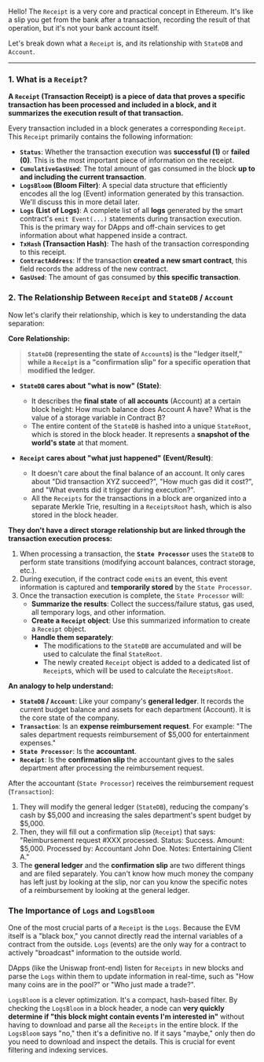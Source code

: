 Hello! The `Receipt` is a very core and practical concept in Ethereum. It's like a slip you get from the bank after a transaction, recording the result of that operation, but it's not your bank account itself.

Let's break down what a `Receipt` is, and its relationship with `StateDB` and `Account`.

---

### 1. What is a `Receipt`?

**A `Receipt` (Transaction Receipt) is a piece of data that proves a specific transaction has been processed and included in a block, and it summarizes the execution result of that transaction.**

Every transaction included in a block generates a corresponding `Receipt`. This `Receipt` primarily contains the following information:

*   **`Status`**: Whether the transaction execution was **successful (1)** or **failed (0)**. This is the most important piece of information on the receipt.
*   **`CumulativeGasUsed`**: The total amount of gas consumed in the block **up to and including the current transaction**.
*   **`LogsBloom` (Bloom Filter)**: A special data structure that efficiently encodes all the log (Event) information generated by this transaction. We'll discuss this in more detail later.
*   **`Logs` (List of Logs)**: A complete list of all **logs** generated by the smart contract's `emit Event(...)` statements during transaction execution. This is the primary way for DApps and off-chain services to get information about what happened inside a contract.
*   **`TxHash` (Transaction Hash)**: The hash of the transaction corresponding to this receipt.
*   **`ContractAddress`**: If the transaction **created a new smart contract**, this field records the address of the new contract.
*   **`GasUsed`**: The amount of gas consumed by **this specific transaction**.

### 2. The Relationship Between `Receipt` and `StateDB` / `Account`

Now let's clarify their relationship, which is key to understanding the data separation:

**Core Relationship:**

> **`StateDB` (representing the state of `Account`s) is the "ledger itself," while a `Receipt` is a "confirmation slip" for a specific operation that modified the ledger.**

*   **`StateDB` cares about "what is now" (State)**:
    *   It describes the **final state** of **all accounts** (Account) at a certain block height: How much balance does Account A have? What is the value of a storage variable in Contract B?
    *   The entire content of the `StateDB` is hashed into a unique `StateRoot`, which is stored in the block header. It represents a **snapshot of the world's state** at that moment.

*   **`Receipt` cares about "what just happened" (Event/Result)**:
    *   It doesn't care about the final balance of an account. It only cares about "Did transaction XYZ succeed?", "How much gas did it cost?", and "What events did it trigger during execution?".
    *   All the `Receipts` for the transactions in a block are organized into a separate Merkle Trie, resulting in a `ReceiptsRoot` hash, which is also stored in the block header.

**They don't have a direct storage relationship but are linked through the transaction execution process:**

1.  When processing a transaction, the **`State Processor`** uses the `StateDB` to perform state transitions (modifying account balances, contract storage, etc.).
2.  During execution, if the contract code `emit`s an event, this event information is captured and **temporarily stored** by the `State Processor`.
3.  Once the transaction execution is complete, the `State Processor` will:
    *   **Summarize the results**: Collect the success/failure status, gas used, all temporary logs, and other information.
    *   **Create a `Receipt` object**: Use this summarized information to create a `Receipt` object.
    *   **Handle them separately**:
        *   The modifications to the `StateDB` are accumulated and will be used to calculate the final `StateRoot`.
        *   The newly created `Receipt` object is added to a dedicated list of `Receipt`s, which will be used to calculate the `ReceiptsRoot`.

**An analogy to help understand:**

*   **`StateDB` / `Account`**: Like your company's **general ledger**. It records the current budget balance and assets for each department (Account). It is the core state of the company.
*   **`Transaction`**: Is an **expense reimbursement request**. For example: "The sales department requests reimbursement of $5,000 for entertainment expenses."
*   **`State Processor`**: Is the **accountant**.
*   **`Receipt`**: Is the **confirmation slip** the accountant gives to the sales department after processing the reimbursement request.

After the accountant (`State Processor`) receives the reimbursement request (`Transaction`):
1.  They will modify the general ledger (`StateDB`), reducing the company's cash by $5,000 and increasing the sales department's spent budget by $5,000.
2.  Then, they will fill out a confirmation slip (`Receipt`) that says: "Reimbursement request #XXX processed. Status: Success. Amount: $5,000. Processed by: Accountant John Doe. Notes: Entertaining Client A."
3.  The **general ledger** and the **confirmation slip** are two different things and are filed separately. You can't know how much money the company has left just by looking at the slip, nor can you know the specific notes of a reimbursement by looking at the general ledger.

### The Importance of `Logs` and `LogsBloom`

One of the most crucial parts of a `Receipt` is the `Logs`. Because the EVM itself is a "black box," you cannot directly read the internal variables of a contract from the outside. `Logs` (events) are the only way for a contract to actively "broadcast" information to the outside world.

DApps (like the Uniswap front-end) listen for `Receipts` in new blocks and parse the `Logs` within them to update information in real-time, such as "How many coins are in the pool?" or "Who just made a trade?".

`LogsBloom` is a clever optimization. It's a compact, hash-based filter. By checking the `LogsBloom` in a block header, a node can **very quickly determine if "this block might contain events I'm interested in"** without having to download and parse all the `Receipts` in the entire block. If the `LogsBloom` says "no," then it's a definitive no. If it says "maybe," only then do you need to download and inspect the details. This is crucial for event filtering and indexing services. 
